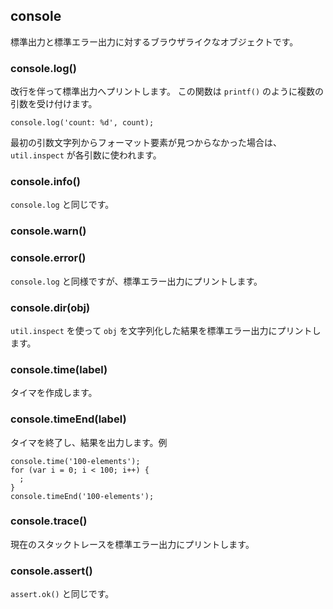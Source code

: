 ## console

<!--
Browser-like object for printing to stdout and stderr.
-->
標準出力と標準エラー出力に対するブラウザライクなオブジェクトです。

### console.log()

<!--
Prints to stdout with newline. This function can take multiple arguments in a
`printf()`-like way. Example:
-->
改行を伴って標準出力へプリントします。
この関数は `printf()` のように複数の引数を受け付けます。

    console.log('count: %d', count);

<!--
If formating elements are not found in the first string then `util.inspect`
is used on each argument.
-->
最初の引数文字列からフォーマット要素が見つからなかった場合は、
`util.inspect` が各引数に使われます。

### console.info()

<!--
Same as `console.log`.
-->
`console.log` と同じです。

### console.warn()
### console.error()

<!--
Same as `console.log` but prints to stderr.
-->
`console.log` と同様ですが、標準エラー出力にプリントします。

### console.dir(obj)

<!--
Uses `util.inspect` on `obj` and prints resulting string to stderr.
-->
`util.inspect` を使って `obj` を文字列化した結果を標準エラー出力にプリントします。

### console.time(label)

<!--
Mark a time.
-->
タイマを作成します。


### console.timeEnd(label)

<!--
Finish timer, record output. Example
-->
タイマを終了し、結果を出力します。例

    console.time('100-elements');
    for (var i = 0; i < 100; i++) {
      ;
    }
    console.timeEnd('100-elements');


### console.trace()

<!--
Print a stack trace to stderr of the current position.
-->
現在のスタックトレースを標準エラー出力にプリントします。

### console.assert()

<!--
Same as `assert.ok()`.
-->
`assert.ok()` と同じです。

